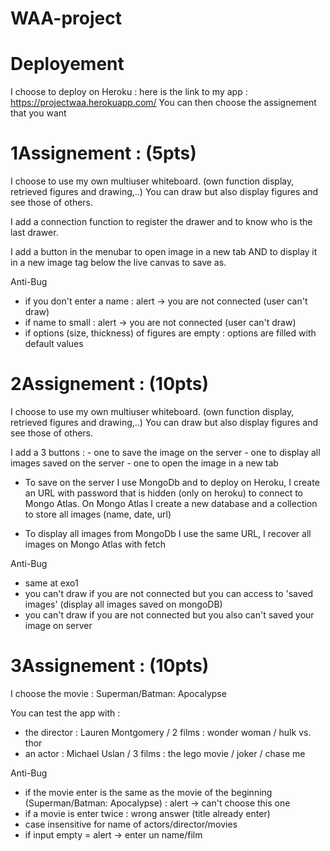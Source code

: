 # WAA-project

# Deployement 
I choose to deploy on Heroku : 
here is the link to my app : https://projectwaa.herokuapp.com/
You can then choose the assignement that you want 

# 1Assignement : (5pts)
I choose to use my own multiuser whiteboard. (own function display, retrieved figures and drawing,..)
You can draw but also display figures and see those of others.

I add a connection function to register the drawer and to know who is the last drawer.

I add a button in the menubar to open image in a new tab AND to display it in a new image tag below the live canvas to save as.

Anti-Bug
- if you don't enter a name : alert -> you are not connected (user can't draw)
- if name to small : alert -> you are not connected (user can't draw)
- if options (size, thickness) of figures are empty : options are filled with default values


# 2Assignement : (10pts)
I choose to use my own multiuser whiteboard. (own function display, retrieved figures and drawing,..)
You can draw but also display figures and see those of others.

I add a 3 buttons : - one to save the image on the server - one to display all images saved on the server - one to open the image in a new tab 

- To save on the server I use MongoDb and to deploy on Heroku, I create an URL with password that is hidden (only on heroku) to connect to Mongo Atlas. On Mongo Atlas I create a new database and a collection to store all images (name, date, url)

- To display all images from MongoDb I use the same URL, I recover all images on Mongo Atlas with fetch


Anti-Bug
- same at exo1
- you can't draw if you are not connected but you can access to 'saved images' (display all images saved on mongoDB)
- you can't draw if you are not connected but you also can't saved your image on server



# 3Assignement : (10pts)
I choose the movie : Superman/Batman: Apocalypse

You can test the app with : 
- the director : Lauren Montgomery / 2 films : wonder woman / hulk vs. thor
- an actor : Michael Uslan / 3 films : the lego movie / joker / chase me

Anti-Bug
- if the movie enter is the same as the movie of the beginning (Superman/Batman: Apocalypse) : alert -> can't choose this one
- if a movie is enter twice : wrong answer (title already enter)
- case insensitive for name of actors/director/movies
- if input empty = alert -> enter un name/film
